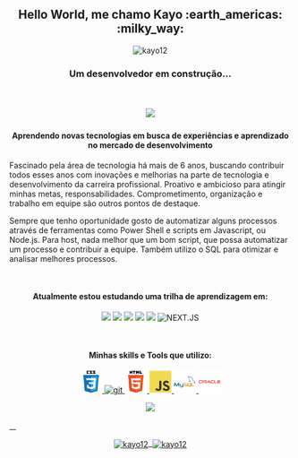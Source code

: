 

<h2 align="center">Hello World, me chamo Kayo :earth_americas: :milky_way:</h2>


<p align="center">
 <img src="https://komarev.com/ghpvc/?username=kayo12&label=Profile%20views&color=0e75b6&style=flat" alt="kayo12" />
</p>

 <h3 align="center">Um desenvolvedor em construção...  </3>
 
 &nbsp;

<p align="center">
 <img  widht="230px" height="230px" src="https://cdn.dribbble.com/users/1162077/screenshots/5403918/focus-animation.gif"/>
</p>

<h4 align="center" >Aprendendo novas tecnologias em busca de experiências e aprendizado no mercado de desenvolvimento </h4>
<p>
Fascinado pela área de tecnologia há mais de 6 anos, buscando contribuir todos esses anos com inovações e melhorias na parte de tecnologia e desenvolvimento da carreira profissional. Proativo e ambicioso para atingir minhas metas, responsabilidades. Comprometimento, organização e trabalho em equipe são outros pontos de destaque. <p>

<p> Sempre que tenho oportunidade gosto de automatizar alguns processos através de ferramentas como Power Shell e scripts em Javascript, ou Node.js. Para host, nada melhor que um bom script, que possa automatizar um processo e contribuir a equipe. Também utilizo o SQL para otimizar e analisar melhores processos.</p>

&nbsp;

<div align="center">
 
 <h4 > Atualmente estou estudando uma trilha de aprendizagem em: </h4>
 <img src="https://img.shields.io/badge/Node.js-43853D?style=for-the-badge&logo=node.js&logoColor=white">
 <img src="https://img.shields.io/badge/React-20232A?style=for-the-badge&logo=react&logoColor=61DAFB">
 <img src="https://img.shields.io/badge/Angular-DD0031?style=for-the-badge&logo=angular&logoColor=white">
  <img src="https://img.shields.io/badge/TypeScript-007ACC?style=for-the-badge&logo=typescript&logoColor=white">
 <img src="https://img.shields.io/badge/MongoDB-4EA94B?style=for-the-badge&logo=mongodb&logoColor=white">
 <img height="32" src="https://img.shields.io/badge/next.js-000000?style=for-the-badge&logo=nextdotjs&logoColor=white" alt="NEXT.JS"/>
</div>

&nbsp;
&nbsp;


<h4 align="center">Minhas skills e Tools que utilizo:</h4>

<p align="center"> 
 <a href="https://www.w3schools.com/css/" target="_blank" rel="noreferrer"> 
 <img src="https://raw.githubusercontent.com/devicons/devicon/master/icons/css3/css3-original-wordmark.svg" alt="css3" width="40" height="40"/> </a> <a href="https://git-scm.com/" target="_blank" rel="noreferrer"> <img src="https://www.vectorlogo.zone/logos/git-scm/git-scm-icon.svg" alt="git" width="40" height="40"/> </a> <a href="https://www.w3.org/html/" target="_blank" rel="noreferrer">
 <img src="https://raw.githubusercontent.com/devicons/devicon/master/icons/html5/html5-original-wordmark.svg" alt="html5" width="40" height="40"/> </a> <a href="https://developer.mozilla.org/en-US/docs/Web/JavaScript" target="_blank" rel="noreferrer">
 <img src="https://raw.githubusercontent.com/devicons/devicon/master/icons/javascript/javascript-original.svg" alt="javascript" width="40" height="40"/> </a> <a href="https://www.mysql.com/" target="_blank" rel="noreferrer"> 
 <img src="https://raw.githubusercontent.com/devicons/devicon/master/icons/mysql/mysql-original-wordmark.svg" alt="mysql" width="40" height="40"/> </a> <a href="https://www.oracle.com/" target="_blank" rel="noreferrer"> 
 <img src="https://raw.githubusercontent.com/devicons/devicon/master/icons/oracle/oracle-original.svg" alt="oracle" width="40" height="40"/> </a> <a href="https://github.com/puppeteer/puppeteer" target="_blank" rel="noreferrer"> 
   </p>
 
 <p align="center"> 
 <img src="https://img.shields.io/badge/powershell-5391FE?style=for-the-badge&logo=powershell&logoColor=white"/>
</p>


&nbsp;
&nbsp;



<p  align="center" >
<img  align="center" width="40%" height src="https://github-readme-stats.vercel.app/api/top-langs?username=kayo12&show_icons=true&theme=cobalt&locale=en&layout=compact" alt="kayo12" />&nbsp;
<img  align="center" width="40%" src="https://github-readme-stats.vercel.app/api?username=kayo12&show_icons=true&theme=merko&locale=en" alt="kayo12" />

</p>






